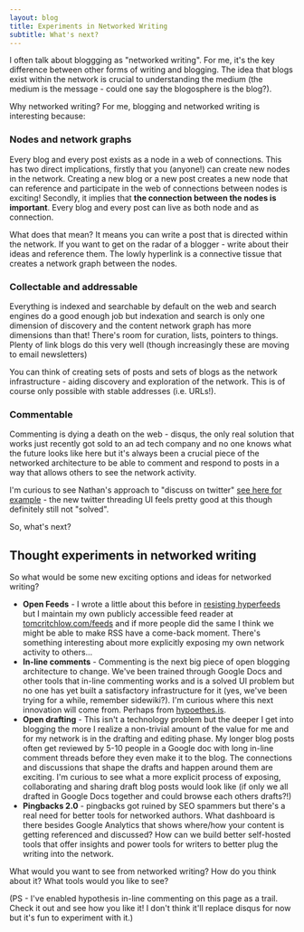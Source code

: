 ```yaml
---
layout: blog
title: Experiments in Networked Writing
subtitle: What's next?
---
```


I often talk about bloggging as "networked writing". For me, it's the key difference between other forms of writing and blogging. The idea that blogs exist within the network is crucial to understanding the medium (the medium is the message - could one say the blogosphere is the blog?).

Why networked writing? For me, blogging and networked writing is interesting because:

### Nodes and network graphs

Every blog and every post exists as a node in a web of connections. This has two direct implications, firstly that you (anyone!) can create new nodes in the network. Creating a new blog or a new post creates a new node that can reference and participate in the web of connections between nodes is exciting! Secondly, it implies that **the connection between the nodes is important**. Every blog and every post can live as both node and as connection.

What does that mean? It means you can write a post that is directed within the network. If you want to get on the radar of a blogger - write about their ideas and reference them. The lowly hyperlink is a connective tissue that creates a network graph between the nodes.

### Collectable and addressable

Everything is indexed and searchable by default on the web and search engines do a good enough job but indexation and search is only one dimension of discovery and the content network graph has more dimensions than that! There's room for curation, lists, pointers to things. Plenty of link blogs do this very well (though increasingly these are moving to email newsletters)

You can think of creating sets of posts and sets of blogs as the network infrastructure - aiding discovery and exploration of the network. This is of course only possible with stable addresses (i.e. URLs!).

### Commentable

Commenting is dying a death on the web - disqus, the only real solution that works just recently got sold to an ad tech company and no one knows what the future looks like here but it's always been a crucial piece of the networked architecture to be able to comment and respond to posts in a way that allows others to see the network activity.

I'm curious to see Nathan's approach to "discuss on twitter" [see here for example](http://nbashaw.com/2017/12/15/tech-vs-media.html) - the new twitter threading UI feels pretty good at this though definitely still not "solved".

So, what's next?

## Thought experiments in networked writing

So what would be some new exciting options and ideas for networked writing?

- **Open Feeds** - I wrote a little about this before in [resisting hyperfeeds](http://tomcritchlow.com/2017/11/27/notes-on-blogging/) but I maintain my own publicly accessible feed reader at [tomcritchlow.com/feeds](http://tomcritchlow.com/feeds) and if more people did the same I think we might be able to make RSS have a come-back moment. There's something interesting about more explicitly exposing my own network activity to others...
- **In-line comments** - Commenting is the next big piece of open blogging architecture to change. We've been trained through Google Docs and other tools that in-line commenting works and is a solved UI problem but no one has yet built a satisfactory infrastructure for it (yes, we've been trying for a while, remember sidewiki?). I'm curious where this next innovation will come from. Perhaps from [hypoethes.is](https://web.hypothes.is/).
- **Open drafting** - This isn't a technology problem but the deeper I get into blogging the more I realize a non-trivial amount of the value for me and for my network is in the drafting and editing phase. My longer blog posts often get reviewed by 5-10 people in a Google doc with long in-line comment threads before they even make it to the blog. The connections and discussions that shape the drafts and happen around them are exciting. I'm curious to see what a more explicit process of exposing, collaborating and sharing draft blog posts would look like (if only we all drafted in Google Docs together and could browse each others drafts?!)
- **Pingbacks 2.0** - pingbacks got ruined by SEO spammers but there's a real need for better tools for networked authors. What dashboard is there besides Google Analytics that shows where/how your content is getting referenced and discussed? How can we build better self-hosted tools that offer insights and power tools for writers to better plug the writing into the network.

What would you want to see from networked writing? How do you think about it? What tools would you like to see?

(PS - I've enabled hypothesis in-line commenting on this page as a trail. Check it out and see how you like it! I don't think it'll replace disqus for now but it's fun to experiment with it.)

<script type="text/javascript" src="https://cdn.hypothes.is/hypothesis"></script> 